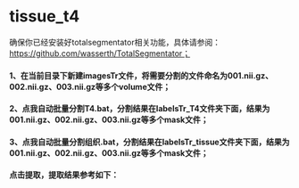 # tissue_t4
确保你已经安装好totalsegmentator相关功能，具体请参阅：
https://github.com/wasserth/TotalSegmentator；

#### 1、在当前目录下新建imagesTr文件，将需要分割的文件命名为001.nii.gz、002.nii.gz、003.nii.gz等多个volume文件；
#### 2、点我自动批量分割T4.bat，分割结果在labelsTr_T4文件夹下面，结果为001.nii.gz、002.nii.gz、003.nii.gz等多个mask文件；
#### 3、点我自动批量分割组织.bat，分割结果在labelsTr_tissue文件夹下面，结果为001.nii.gz、002.nii.gz、003.nii.gz等多个mask文件；
#### 点击提取，提取结果参考如下：
